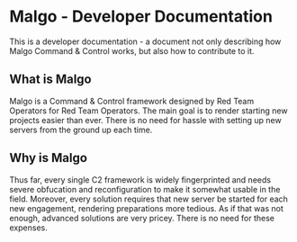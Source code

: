 # Malgo - Developer Documentation

This is a developer documentation - a document not only describing how Malgo Command & Control works, but also how to contribute to it.

## What is Malgo

Malgo is a Command & Control framework designed by Red Team Operators for Red Team Operators. The main goal is to render starting new projects easier than ever. There is no need for hassle with setting up new servers from the ground up each time.

## Why is Malgo

Thus far, every single C2 framework is widely fingerprinted and needs severe obfucation and reconfiguration to make it somewhat usable in the field.
Moreover, every solution requires that new server be started for each new engagement, rendering preparations more tedious.
As if that was not enough, advanced solutions are very pricey. There is no need for these expenses.
